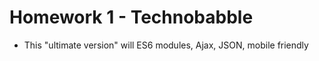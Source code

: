 # Homework 1 - Technobabble

- This "ultimate version" will ES6 modules, Ajax, JSON, mobile friendly
